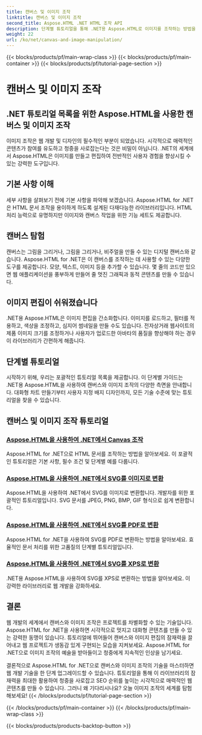 ```yaml
---
title: 캔버스 및 이미지 조작
linktitle: 캔버스 및 이미지 조작
second_title: Aspose.HTML .NET HTML 조작 API
description: 단계별 튜토리얼을 통해 .NET용 Aspose.HTML로 이미지를 조작하는 방법을 알아보세요. 캔버스와 이미지 편집의 힘을 알아보세요.
weight: 22
url: /ko/net/canvas-and-image-manipulation/
---
```


{{< blocks/products/pf/main-wrap-class >}}
{{< blocks/products/pf/main-container >}}
{{< blocks/products/pf/tutorial-page-section >}}

# 캔버스 및 이미지 조작


## .NET 튜토리얼 목록을 위한 Aspose.HTML을 사용한 캔버스 및 이미지 조작

이미지 조작은 웹 개발 및 디자인의 필수적인 부분이 되었습니다. 시각적으로 매력적인 콘텐츠가 참여를 유도하고 청중을 사로잡는다는 것은 비밀이 아닙니다. .NET의 세계에서 Aspose.HTML은 이미지를 만들고 편집하여 전반적인 사용자 경험을 향상시킬 수 있는 강력한 도구입니다.

## 기본 사항 이해

세부 사항을 살펴보기 전에 기본 사항을 파악해 보겠습니다. Aspose.HTML for .NET은 HTML 문서 조작을 용이하게 하도록 설계된 다재다능한 라이브러리입니다. HTML 처리 능력으로 유명하지만 이미지와 캔버스 작업을 위한 기능 세트도 제공합니다.

## 캔버스 탐험

캔버스는 그림을 그리거나, 그림을 그리거나, 비주얼을 만들 수 있는 디지털 캔버스와 같습니다. Aspose.HTML for .NET은 이 캔버스를 조작하는 데 사용할 수 있는 다양한 도구를 제공합니다. 모양, 텍스트, 이미지 등을 추가할 수 있습니다. 몇 줄의 코드만 있으면 웹 애플리케이션을 풍부하게 만들어 줄 멋진 그래픽과 동적 콘텐츠를 만들 수 있습니다.

## 이미지 편집이 쉬워졌습니다

.NET용 Aspose.HTML은 이미지 편집을 간소화합니다. 이미지를 로드하고, 필터를 적용하고, 색상을 조정하고, 심지어 썸네일을 만들 수도 있습니다. 전자상거래 웹사이트의 제품 이미지 크기를 조정하거나 사용자가 업로드한 아바타의 품질을 향상해야 하는 경우 이 라이브러리가 간편하게 해줍니다.

## 단계별 튜토리얼

시작하기 위해, 우리는 포괄적인 튜토리얼 목록을 제공합니다. 이 단계별 가이드는 .NET용 Aspose.HTML을 사용하여 캔버스와 이미지 조작의 다양한 측면을 안내합니다. 대화형 차트 만들기부터 사용자 지정 배지 디자인까지, 모든 기술 수준에 맞는 튜토리얼을 찾을 수 있습니다.

## 캔버스 및 이미지 조작 튜토리얼
### [Aspose.HTML을 사용하여 .NET에서 Canvas 조작](./manipulating-canvas/)
Aspose.HTML for .NET으로 HTML 문서를 조작하는 방법을 알아보세요. 이 포괄적인 튜토리얼은 기본 사항, 필수 조건 및 단계별 예를 다룹니다.
### [Aspose.HTML을 사용하여 .NET에서 SVG를 이미지로 변환](./convert-svg-to-image/)
Aspose.HTML을 사용하여 .NET에서 SVG를 이미지로 변환합니다. 개발자를 위한 포괄적인 튜토리얼입니다. SVG 문서를 JPEG, PNG, BMP, GIF 형식으로 쉽게 변환합니다.
### [Aspose.HTML을 사용하여 .NET에서 SVG를 PDF로 변환](./convert-svg-to-pdf/)
Aspose.HTML for .NET을 사용하여 SVG를 PDF로 변환하는 방법을 알아보세요. 효율적인 문서 처리를 위한 고품질의 단계별 튜토리얼입니다.
### [Aspose.HTML을 사용하여 .NET에서 SVG를 XPS로 변환](./convert-svg-to-xps/)
.NET용 Aspose.HTML을 사용하여 SVG를 XPS로 변환하는 방법을 알아보세요. 이 강력한 라이브러리로 웹 개발을 강화하세요.

## 결론

웹 개발의 세계에서 캔버스와 이미지 조작은 프로젝트를 차별화할 수 있는 기술입니다. Aspose.HTML for .NET을 사용하면 시각적으로 멋지고 대화형 콘텐츠를 만들 수 있는 강력한 동맹이 있습니다. 튜토리얼에 뛰어들어 캔버스와 이미지 편집의 잠재력을 끌어내고 웹 프로젝트가 생동감 있게 구현되는 모습을 지켜보세요. Aspose.HTML for .NET으로 이미지 조작의 예술을 받아들이고 청중에게 지속적인 인상을 남기세요.

결론적으로 Aspose.HTML for .NET으로 캔버스와 이미지 조작의 기술을 마스터하면 웹 개발 기술을 한 단계 업그레이드할 수 있습니다. 튜토리얼을 통해 이 라이브러리의 잠재력을 최대한 활용하여 청중을 사로잡고 SEO 순위를 높이는 시각적으로 매력적인 웹 콘텐츠를 만들 수 있습니다. 그러니 왜 기다리시나요? 오늘 이미지 조작의 세계를 탐험해보세요!
{{< /blocks/products/pf/tutorial-page-section >}}

{{< /blocks/products/pf/main-container >}}
{{< /blocks/products/pf/main-wrap-class >}}

{{< blocks/products/products-backtop-button >}}
